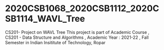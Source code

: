 # 2020CSB1068_2020CSB1112_2020CSB1114_WAVL_Tree
CS201- Project on WAVL Tree
This project is part of Academic Course , CS201 - Data Structure and Algorithms , Academic Year : 2021-22 , Fall Semester in Indian Insititute of Technology, Ropar
